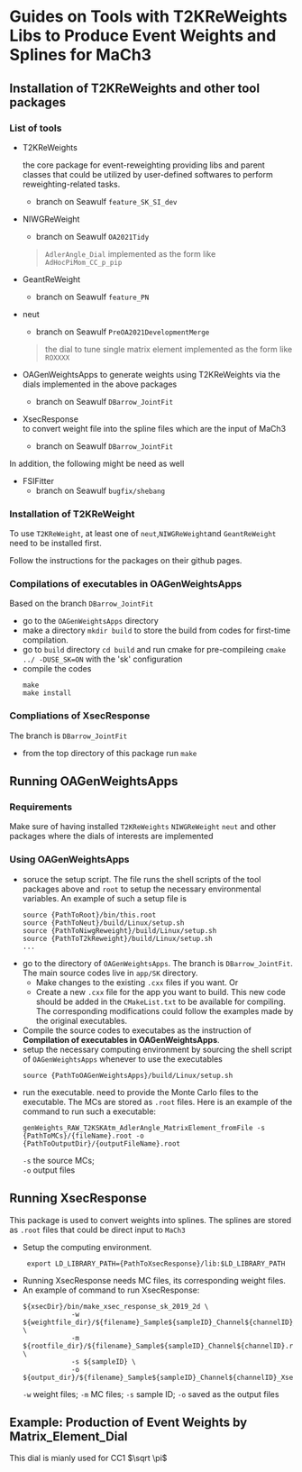 # Guides on Tools with T2KReWeights Libs to Produce Event Weights and Splines for MaCh3

## Installation of T2KReWeights and other tool packages

### List of tools
- T2KReWeights 
 
    the core package for event-reweighting providing libs and parent classes that could be utilized by user-defined softwares to perform reweighting-related tasks.
    - branch on Seawulf `feature_SK_SI_dev`

- NIWGReWeight
    - branch on Seawulf `OA2021Tidy`
    > `AdlerAngle_Dial` implemented as the form like `AdHocPiMom_CC_p_pip`
- GeantReWeight
    - branch on Seawulf `feature_PN`
- neut
    - branch on Seawulf `PreOA2021DevelopmentMerge` 
    > the dial to tune single matrix element implemented as the form like `ROXXXX` 
- OAGenWeightsApps
    to generate weights using T2KReWeights via the dials implemented in the above packages
    - branch on Seawulf `DBarrow_JointFit`
- XsecResponse  
    to convert weight file into the spline files which are the input of MaCh3
    - branch on Seawulf `DBarrow_JointFit`
 
In addition, the following might be need as well
- FSIFitter
    - branch on Seawulf `bugfix/shebang`
    
### Installation of T2KReWeight
To use `T2KReWeight`, at least one of `neut`,`NIWGReWeight`and `GeantReWeight` need to be installed first.

Follow the instructions for the packages on their github pages.

### Compilations of executables in OAGenWeightsApps
Based on the branch `DBarrow_JointFit`
- go to the `OAGenWeightsApps` directory
- make a directory `mkdir build` to store the build from codes for first-time compilation.
- go to  `build` directory `cd build` and run cmake for pre-compileing `cmake ../ -DUSE_SK=ON` with the 'sk' configuration
- compile the codes 
    ```
    make 
    make install
    ```
### Compliations of XsecResponse
The branch is `DBarrow_JointFit`
- from the top directory of this package run `make`

## Running OAGenWeightsApps
### Requirements
Make sure of having installed `T2KReWeights` `NIWGReWeight` `neut` and other packages where the dials of interests are implemented
### Using OAGenWeightsApps
- soruce the setup script. The file runs the shell scripts of the tool packages above and `root` to setup the necessary environmental variables. An example of such a setup file is
    ```
    source {PathToRoot}/bin/this.root
    source {PathToNeut}/build/Linux/setup.sh
    source {PathToNiwgReweight}/build/Linux/setup.sh
    source {PathToT2kReweight}/build/Linux/setup.sh
    ...
    ```
- go to the directory of `OAGenWeightsApps`. The branch is `DBarrow_JointFit`. The main source codes live in `app/SK` directory.
   - Make changes to the existing `.cxx` files if you want. Or
   - Create a new `.cxx` file for the app you want to build. This new code should be added in the `CMakeList.txt` to be available for compiling. The corresponding modifications could follow the examples made by the original executables.
-  Compile the source codes to executabes as the instruction of **Compilation of executables in OAGenWeightsApps**.
-  setup the necessary computing environment by sourcing the shell script of `OAGenWeightsApps` whenever to use the executables
    ```
    source {PathToOAGenWeightsApps}/build/Linux/setup.sh
    ```
- run the executable.
    need to provide the Monte Carlo files to the executable. The MCs are stored as `.root` files. Here is an example of the command to run such a executable:
    ```
    genWeights_RAW_T2KSKAtm_AdlerAngle_MatrixElement_fromFile -s {PathToMCs}/{fileName}.root -o {PathToOutputDir}/{outputFileName}.root
    ```
    `-s` the source MCs;  
    `-o` output files

## Running XsecResponse
This package is used to convert weights into splines. The splines are stored as `.root` files that could be direct input to `MaCh3`
- Setup the computing environment.
    ```
     export LD_LIBRARY_PATH={PathToXsecResponse}/lib:$LD_LIBRARY_PATH
    ```
- Running XsecResponse needs MC files, its corresponding weight files.
- An example of command to run XsecResponse:
    ```
    ${xsecDir}/bin/make_xsec_response_sk_2019_2d \
                -w ${weightfile_dir}/${filename}_Sample${sampleID}_Channel${channelID}_T2KReWeight_Weights.root \
                -m ${rootfile_dir}/${filename}_Sample${sampleID}_Channel${channelID}.root \
                -s ${sampleID} \
                -o ${output_dir}/${filename}_Sample${sampleID}_Channel${channelID}_XsecResponse_Splines.root
    ```
    `-w` weight files;
    `-m` MC files;
    `-s` sample ID;
    `-o` saved as the output files

## Example: Production of Event Weights by Matrix_Element_Dial
This dial is mianly used for CC1 $\sqrt \pi$
